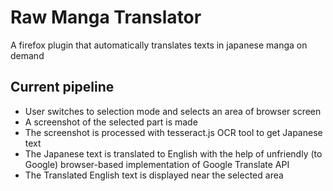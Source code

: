 # Raw Manga Translator
A firefox plugin that automatically translates texts in japanese manga on demand

## Current pipeline
- User switches to selection mode and selects an area of browser screen 
- A screenshot of the selected part is made
- The screenshot is processed with tesseract.js OCR tool to get Japanese text
- The Japanese text is translated to English with the help of unfriendly (to Google) browser-based implementation of Google Translate API
- The Translated English text is displayed near the selected area